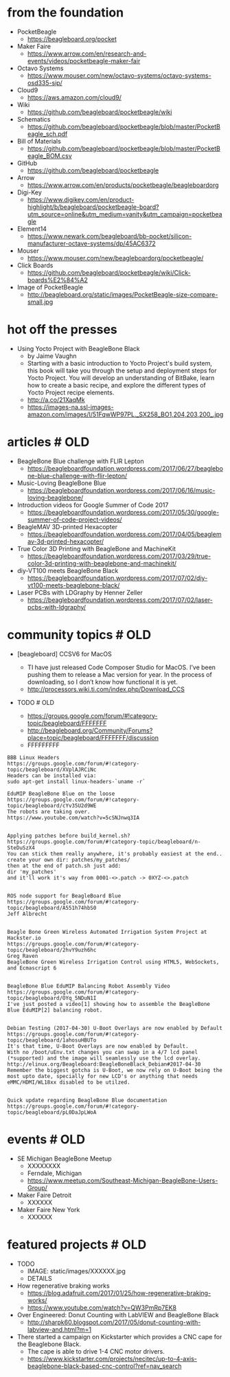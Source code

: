# from the foundation
* PocketBeagle
    * https://beagleboard.org/pocket
* Maker Faire
    * https://www.arrow.com/en/research-and-events/videos/pocketbeagle-maker-fair
* Octavo Systems
    * https://www.mouser.com/new/octavo-systems/octavo-systems-osd335-sip/
* Cloud9
    * https://aws.amazon.com/cloud9/
* Wiki
    * https://github.com/beagleboard/pocketbeagle/wiki
* Schematics
    * https://github.com/beagleboard/pocketbeagle/blob/master/PocketBeagle_sch.pdf
* Bill of Materials
    * https://github.com/beagleboard/pocketbeagle/blob/master/PocketBeagle_BOM.csv
* GitHub
    * https://github.com/beagleboard/pocketbeagle
* Arrow
    * https://www.arrow.com/en/products/pocketbeagle/beagleboardorg
* Digi-Key
    * https://www.digikey.com/en/product-highlight/b/beagleboard/pocketbeagle-board?utm_source=online&utm_medium=vanity&utm_campaign=pocketbeagle
* Element14
    * https://www.newark.com/beagleboard/bb-pocket/silicon-manufacturer-octave-systems/dp/45AC6372
* Mouser
    * https://www.mouser.com/new/beagleboardorg/pocketbeagle/
* Click Boards
    * https://github.com/beagleboard/pocketbeagle/wiki/Click-boards%E2%84%A2
* Image of PocketBeagle
    * http://beagleboard.org/static/images/PocketBeagle-size-compare-small.jpg


# hot off the presses
* Using Yocto Project with BeagleBone Black
  * by Jaime Vaughn
  * Starting with a basic introduction to Yocto Project's build system, this book will take you through the setup and deployment steps for Yocto Project. You will develop an understanding of BitBake, learn how to create a basic recipe, and explore the different types of Yocto Project recipe elements.
  * http://a.co/21XaqMk
  * https://images-na.ssl-images-amazon.com/images/I/51FqwWP97PL._SX258_BO1,204,203,200_.jpg

# articles # OLD
* BeagleBone Blue challenge with FLIR Lepton
  * https://beagleboardfoundation.wordpress.com/2017/06/27/beaglebone-blue-challenge-with-flir-lepton/
* Music-Loving BeagleBone Blue
  * https://beagleboardfoundation.wordpress.com/2017/06/16/music-loving-beaglebone/
* Introduction videos for Google Summer of Code 2017
  * https://beagleboardfoundation.wordpress.com/2017/05/30/google-summer-of-code-project-videos/
* BeagleMAV 3D-printed Hexacopter
  * https://beagleboardfoundation.wordpress.com/2017/04/05/beaglemav-3d-printed-hexacopter/
* True Color 3D Printing with BeagleBone and MachineKit
  * https://beagleboardfoundation.wordpress.com/2017/03/29/true-color-3d-printing-with-beaglebone-and-machinekit/
* diy-VT100 meets BeagleBone Black
  * https://beagleboardfoundation.wordpress.com/2017/07/02/diy-vt100-meets-beaglebone-black/
* Laser PCBs with LDGraphy by Henner Zeller
  * https://beagleboardfoundation.wordpress.com/2017/07/02/laser-pcbs-with-ldgraphy/

 
# community topics # OLD
* [beagleboard] CCSV6 for MacOS
  * TI have just released Code Composer Studio for MacOS. I’ve been pushing them to release a Mac version for year. In the process of downloading, so I don’t know how functional it is yet.
  * http://processors.wiki.ti.com/index.php/Download_CCS

* TODO # OLD
  * https://groups.google.com/forum/#!category-topic/beagleboard/FFFFFFF
  * http://beagleboard.org/Community/Forums?place=topic/beagleboard/FFFFFFF/discussion
  * FFFFFFFFF

``` # OLD
BBB Linux Headers 
https://groups.google.com/forum/#!category-topic/beagleboard/XVplAJRCiNc
Headers can be installed via:
sudo apt-get install linux-headers-`uname -r`

EduMIP BeagleBone Blue on the loose 
https://groups.google.com/forum/#!category-topic/beagleboard/cYv35U2d9WE
The robots are taking over.
https://www.youtube.com/watch?v=5cSNJnwq3IA


Applying patches before build_kernel.sh?
https://groups.google.com/forum/#!category-topic/beagleboard/n-SteDuSzX4
You can stick them really anywhere, it's probably easiest at the end..
create your own dir: patches/my_patches/
then at the end of patch.sh just add:
dir 'my_patches'
and it'll work it's way from 0001-<>.patch -> 0XYZ-<>.patch


ROS node support for BeagleBoard Blue 
https://groups.google.com/forum/#!category-topic/beagleboard/A551h74hbS0
Jeff Albrecht


Beagle Bone Green Wireless Automated Irrigation System Project at Hackster.io 
https://groups.google.com/forum/#!category-topic/beagleboard/2hvY9uzh6hc
Greg Raven
BeagleBone Green Wireless Irrigation Control using HTML5, WebSockets, and Ecmascript 6


BeagleBone Blue EduMIP Balancing Robot Assembly Video
https://groups.google.com/forum/#!category-topic/beagleboard/OYq_5NDuN1I
I've just posted a video[1] showing how to assemble the BeagleBone Blue EduMIP[2] balancing robot.


Debian Testing (2017-04-30) U-Boot Overlays are now enabled by Default
https://groups.google.com/forum/#!category-topic/beagleboard/1ahosuHBUTo
It's that time, U-Boot Overlays are now enabled by Default.
With no /boot/uEnv.txt changes you can swap in a 4/7 lcd panel
(*supported) and the image will seamlessly use the lcd overlay.
http://elinux.org/Beagleboard:BeagleBoneBlack_Debian#2017-04-30
Remember the biggest gotcha is U-Boot, we now rely on U-Boot being the
most upto date, specially for new LCD's or anything that needs
eMMC/HDMI/WL18xx disabled to be utilzed.


Quick update regarding BeagleBone Blue documentation 
https://groups.google.com/forum/#!category-topic/beagleboard/pL0DaJpLWoA
```

# events # OLD
* SE Michigan BeagleBone Meetup
  * XXXXXXXX
  * Ferndale, Michigan
  * https://www.meetup.com/Southeast-Michigan-BeagleBone-Users-Group/
* Maker Faire Detroit
  * XXXXXX
* Maker Faire New York
  * XXXXXX

# featured projects # OLD
* TODO
  * IMAGE: static/images/XXXXXX.jpg
  * DETAILS
* How regenerative braking works
  * https://blog.adafruit.com/2017/01/25/how-regenerative-braking-works/
  * https://www.youtube.com/watch?v=QW3PmRp7EK8
* Over Engineered: Donut Counting with LabVIEW and BeagleBone Black
  * http://sharpk60.blogspot.com/2017/05/donut-counting-with-labview-and.html?m=1
* There started a campaign on Kickstarter which provides a CNC cape for the Beaglebone Black.
  * The cape is able to drive 1-4 CNC motor drivers.
  * https://www.kickstarter.com/projects/necitec/up-to-4-axis-beaglebone-black-based-cnc-control?ref=nav_search
  